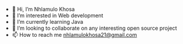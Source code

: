 - 👋 Hi, I’m Nhlamulo Khosa
- 👀 I’m interested in Web development
- 🌱 I’m currently learning Java
- 💞️ I’m looking to collaborate on any interesting open source project
- 📫 How to reach me nhlamulokhosa21@gmail.com

<!---
Mulowwits/Mulowwits is a ✨ special ✨ repository because its `README.md` (this file) appears on your GitHub profile.
You can click the Preview link to take a look at your changes.
--->
